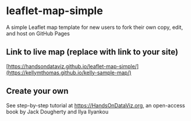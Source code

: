 # leaflet-map-simple
A simple Leaflet map template for new users to fork their own copy, edit, and host on GitHub Pages

## Link to live map (replace with link to your site)
[https://handsondataviz.github.io/leaflet-map-simple/](https://kellymthomas.github.io/kelly-sample-map/)

## Create your own
See step-by-step tutorial at https://HandsOnDataViz.org, an open-access book by Jack Dougherty and Ilya Ilyankou
